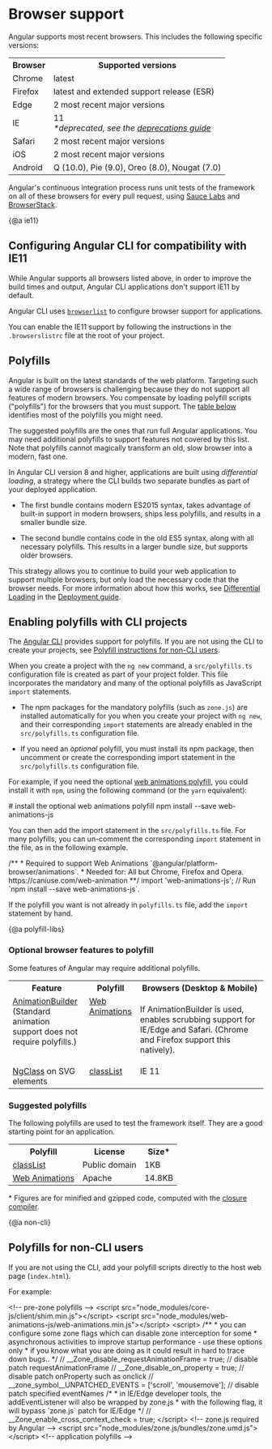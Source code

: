 # Browser support

Angular supports most recent browsers. This includes the following specific versions:

<table>
  <tr>
    <th>Browser</th>
    <th>Supported versions</th>
  </tr>
  <tr>
    <td>Chrome</td>
    <td>latest</td>
  </tr>
  <tr>
    <td>Firefox</td>
    <td>latest and extended support release (ESR)</td>
  </tr>
  <tr>
    <td>Edge</td>
    <td>2 most recent major versions</td>
  </tr>
  <tr>
    <td>IE</td>
    <td>
      11<br>
      <em>*deprecated, see the <a href="guide/deprecations#internet-explorer-11">deprecations guide</a></em>
    </td>
  </tr>
  <tr>
    <td>Safari</td>
    <td>2 most recent major versions</td>
  </tr>
  <tr>
    <td>iOS</td>
    <td>2 most recent major versions</td>
  </tr>
  <tr>
    <td>Android</td>
    <td>Q (10.0), Pie (9.0), Oreo (8.0), Nougat (7.0)</td>
  </tr>
</table>


<div class="alert is-helpful">

Angular's continuous integration process runs unit tests of the framework on all of these browsers for every pull request,
using [Sauce Labs](https://saucelabs.com/) and
[BrowserStack](https://www.browserstack.com/).

</div>


{@a ie11}
## Configuring Angular CLI for compatibility with IE11

While Angular supports all browsers listed above, in order to improve the build times and output,  Angular CLI applications don't support IE11 by default.

Angular CLI uses [`browserlist`](https://github.com/browserslist/browserslist) to configure browser support for applications.

You can enable the IE11 support by following the instructions in the `.browserslistrc` file at the root of your project.

## Polyfills

Angular is built on the latest standards of the web platform.
Targeting such a wide range of browsers is challenging because they do not support all features of modern browsers.
You compensate by loading polyfill scripts ("polyfills") for the browsers that you must support.
The [table below](#polyfill-libs) identifies most of the polyfills you might need.

<div class="alert is-important">

The suggested polyfills are the ones that run full Angular applications.
You may need additional polyfills to support features not covered by this list.
Note that polyfills cannot magically transform an old, slow browser into a modern, fast one.

</div>

In Angular CLI version 8 and higher, applications are built using *differential loading*, a strategy where the CLI builds two separate bundles as part of your deployed application.

* The first bundle contains modern ES2015 syntax, takes advantage of built-in support in modern browsers, ships less polyfills, and results in a smaller bundle size.

* The second bundle contains code in the old ES5 syntax, along with all necessary polyfills. This results in a larger bundle size, but supports older browsers.

This strategy allows you to continue to build your web application to support multiple browsers, but only load the necessary code that the browser needs.
For more information about how this works, see [Differential Loading](guide/deployment#differential-loading) in the [Deployment guide](guide/deployment).

## Enabling polyfills with CLI projects

The [Angular CLI](cli) provides support for polyfills.
If you are not using the CLI to create your projects, see [Polyfill instructions for non-CLI users](#non-cli).

When you create a project with the `ng new` command, a `src/polyfills.ts` configuration file is created as part of your project folder.
This file incorporates the mandatory and many of the optional polyfills as JavaScript `import` statements.

* The npm packages for the mandatory polyfills (such as `zone.js`) are installed automatically for you when you create your project with `ng new`, and their corresponding `import` statements are already enabled in the `src/polyfills.ts` configuration file.

* If you need an _optional_ polyfill, you must install its npm package, then uncomment or create the corresponding import statement in the `src/polyfills.ts` configuration file.

For example, if you need the optional [web animations polyfill](https://caniuse.com/web-animation), you could install it with `npm`, using the following command (or the `yarn` equivalent):

<code-example language="sh">
  # install the optional web animations polyfill
  npm install --save web-animations-js
</code-example>

You can then add the import statement in the `src/polyfills.ts` file.
For many polyfills, you can un-comment the corresponding `import` statement in the file, as in the following example.

<code-example header="src/polyfills.ts">
  /**
  * Required to support Web Animations `@angular/platform-browser/animations`.
  * Needed for: All but Chrome, Firefox and Opera. https://caniuse.com/web-animation
  **/
  import 'web-animations-js';  // Run `npm install --save web-animations-js`.
</code-example>

If the polyfill you want is not already in `polyfills.ts` file, add the `import` statement by hand.


{@a polyfill-libs}

### Optional browser features to polyfill

Some features of Angular may require additional polyfills.

<table>
  <tr style="vertical-align: top">
    <th>Feature</th>
    <th>Polyfill</th>
    <th style="width: 50%">Browsers (Desktop & Mobile)</th>
  </tr>
  <tr style="vertical-align: top">
    <td>
      <a href="api/animations/AnimationBuilder">AnimationBuilder</a>
      (Standard animation support does not require polyfills.)
    </td>
    <td>
      <a href="guide/browser-support#web-animations">Web Animations</a>
    </td>
    <td>
      <p>If AnimationBuilder is used, enables scrubbing
      support for IE/Edge and Safari.
      (Chrome and Firefox support this natively).</p>
    </td>
  </tr>

  <tr style="vertical-align: top">
    <td>
      <a href="api/common/NgClass">NgClass</a> on SVG elements
    </td>
    <td>
      <a href="guide/browser-support#classlist">classList</a>
    </td>
    <td>
      IE 11
    </td>
  </tr>
</table>

### Suggested polyfills

The following polyfills are used to test the framework itself. They are a good starting point for an application.

<table>
  <tr>
    <th>
      Polyfill
    </th>
    <th>
      License
    </th>
    <th>
      Size*
    </th>
  </tr>
  <tr>
    <td>
      <a id='classlist' href="https://github.com/eligrey/classList.js">classList</a>
    </td>
    <td>
      Public domain
    </td>
    <td>
      1KB
    </td>
  </tr>
  <tr>
    <td>
       <a id='web-animations' href="https://github.com/web-animations/web-animations-js">Web Animations</a>
    </td>
    <td>
      Apache
    </td>
    <td>
      14.8KB
    </td>
  </tr>
</table>


\* Figures are for minified and gzipped code,
computed with the [closure compiler](https://closure-compiler.appspot.com/home).

{@a non-cli}

## Polyfills for non-CLI users

If you are not using the CLI, add your polyfill scripts directly to the host web page (`index.html`).

For example:

<code-example header="src/index.html" language="html">
  &lt;!-- pre-zone polyfills -->
  &lt;script src="node_modules/core-js/client/shim.min.js">&lt;/script>
  &lt;script src="node_modules/web-animations-js/web-animations.min.js">&lt;/script>
  &lt;script>
    /**
     * you can configure some zone flags which can disable zone interception for some
     * asynchronous activities to improve startup performance - use these options only
     * if you know what you are doing as it could result in hard to trace down bugs..
     */
    // __Zone_disable_requestAnimationFrame = true; // disable patch requestAnimationFrame
    // __Zone_disable_on_property = true; // disable patch onProperty such as onclick
    // __zone_symbol__UNPATCHED_EVENTS = ['scroll', 'mousemove']; // disable patch specified eventNames
    /*
     * in IE/Edge developer tools, the addEventListener will also be wrapped by zone.js
     * with the following flag, it will bypass `zone.js` patch for IE/Edge
     */
    // __Zone_enable_cross_context_check = true;
  &lt;/script>
  &lt;!-- zone.js required by Angular -->
  &lt;script src="node_modules/zone.js/bundles/zone.umd.js">&lt;/script>
  &lt;!-- application polyfills -->
</code-example>

